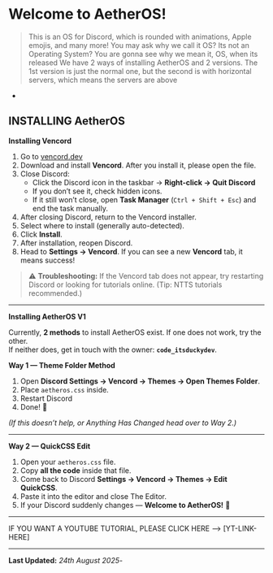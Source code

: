 # Welcome to AetherOS!
> This is an OS for Discord, which is rounded with animations, Apple emojis, and many more!
> You may ask why we call it OS? Its not an Operating System? You are gonna see why we mean it, OS, when its released
> We have 2 ways of installing AetherOS and 2 versions. The 1st version is just the normal one, but the second is with horizontal servers, which means the servers are above
-
## INSTALLING AetherOS
**Installing Vencord**

1. Go to [vencord.dev](https://vencord.dev/)
2. Download and install **Vencord**. After you install it, please open the file.
3. Close Discord:
      - Click the Discord icon in the taskbar → **Right-click → Quit Discord**  
      - If you don’t see it, check hidden icons.  
      - If it still won’t close, open **Task Manager** (`Ctrl + Shift + Esc`) and end the task manually.
4. After closing Discord, return to the Vencord installer.
5. Select where to install (generally auto-detected).
6. Click **Install**.
7. After installation, reopen Discord.
8. Head to **Settings → Vencord**. If you can see a new **Vencord** tab, it means success!

> ⚠️ **Troubleshooting:** If the Vencord tab does not appear, try restarting Discord or looking for tutorials online. (Tip: NTTS tutorials recommended.)

---

**Installing AetherOS V1**

Currently, **2 methods** to install AetherOS exist. If one does not work, try the other.  
If neither does, get in touch with the owner: **`code_itsduckydev`**.

**Way 1 — Theme Folder Method**
1. Open **Discord Settings → Vencord → Themes → Open Themes Folder**.  
2. Place `aetheros.css` inside.  
3. Restart Discord
4. Done! 🎉

*(If this doesn’t help, or Anything Has Changed head over to Way 2.)*

---

**Way 2 — QuickCSS Edit**
1. Open your `aetheros.css` file.  
2. Copy **all the code** inside that file.  
3. Come back to Discord **Settings → Vencord → Themes → Edit QuickCSS**.  
4. Paste it into the editor and close The Editor.  
5. If your Discord suddenly changes — **Welcome to AetherOS!** 🎉

---

IF YOU WANT A YOUTUBE TUTORIAL, PLEASE CLICK HERE --> [YT-LINK-HERE]

---

**Last Updated:** *24th August 2025*-
